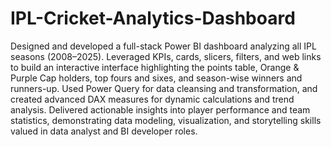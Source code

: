 # IPL-Cricket-Analytics-Dashboard
Designed and developed a full-stack Power BI dashboard analyzing all IPL seasons (2008–2025).
Leveraged KPIs, cards, slicers, filters, and web links to build an interactive interface highlighting the points table, Orange & Purple Cap holders, top fours and sixes, and season-wise winners and runners-up.
Used Power Query for data cleansing and transformation, and created advanced DAX measures for dynamic calculations and trend analysis.
Delivered actionable insights into player performance and team statistics, demonstrating data modeling, visualization, and storytelling skills valued in data analyst and BI developer roles.
